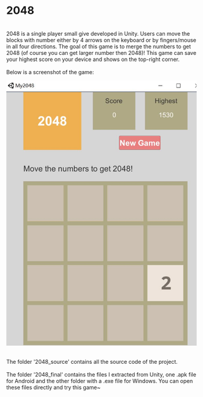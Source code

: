 # 2048
<br>2048 is a single player small give developed in Unity. Users can move the blocks with number either by 4 arrows on the keyboard or by fingers/mouse in all four directions. The goal of this game is to merge the numbers to get 2048 (of course you can get larger number then 2048)! This game can save your highest score on your device and shows on the top-right corner.</br>
<br>
Below is a screenshot of the game:
</br>

![image](https://github.com/hanbaobaojm/2048/blob/master/picture/2048.JPG)

<br>
The folder '2048_source' contains all the source code of the project.
</br>
<br>
The folder '2048_final' contains the files I extracted from Unity, one .apk file for Android and the other folder with a .exe file for Windows. You can open these files directly and try this game~
</br>
